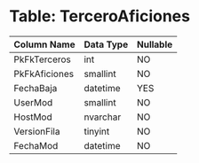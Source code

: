 # Table: TerceroAficiones

| Column Name | Data Type | Nullable |
|-------------|-----------|----------|
| PkFkTerceros | int | NO |
| PkFkAficiones | smallint | NO |
| FechaBaja | datetime | YES |
| UserMod | smallint | NO |
| HostMod | nvarchar | NO |
| VersionFila | tinyint | NO |
| FechaMod | datetime | NO |
